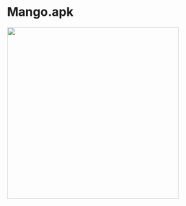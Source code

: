 # Mango.apk
<img src="https://github.com/SirojiddinBoltayev/Mango.apk/assets/79628694/4672eb78-c10f-4a48-9aad-78cd9aa04bfe" height="400" /> 
